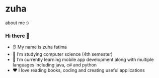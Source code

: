 # zuha
about me :)


### Hi there 👋
* 👂 My name is zuha fatima
* 🔭 I’m studying computer science (4th semester)
* 🌱 I’m currently learning mobile app development along with multiple languages including java, c# and python
* ❤️ I love reading books, coding and creating useful applications

